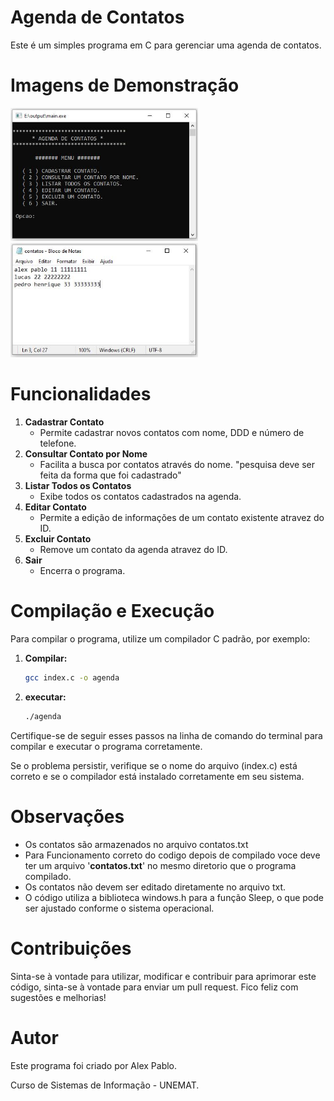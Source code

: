 # Agenda de Contatos
Este é um simples programa em C para gerenciar uma agenda de contatos.

# Imagens de Demonstração

<p float="left">
  <img src="imagens/tela1.JPG" width="300" />
  <img src="imagens/tela2.JPG" width="300" />
</p>

# Funcionalidades

1. **Cadastrar Contato**
   - Permite cadastrar novos contatos com nome, DDD e número de telefone.
2. **Consultar Contato por Nome**
   - Facilita a busca por contatos através do nome. "pesquisa deve ser feita da forma que foi cadastrado"
3. **Listar Todos os Contatos**
   - Exibe todos os contatos cadastrados na agenda.
4. **Editar Contato**
   - Permite a edição de informações de um contato existente atravez do ID.
5. **Excluir Contato**
   - Remove um contato da agenda atravez do ID.
6. **Sair**
   - Encerra o programa.

# Compilação e Execução
Para compilar o programa, utilize um compilador C padrão, por exemplo:
1. **Compilar:**
   ```bash
   gcc index.c -o agenda
2. **executar:**
   ```bash
   ./agenda
Certifique-se de seguir esses passos na linha de comando do terminal para compilar e executar o programa corretamente. 

Se o problema persistir, verifique se o nome do arquivo (index.c) está correto e se o compilador está instalado corretamente em seu sistema.

# Observações
- Os contatos são armazenados no arquivo contatos.txt
- Para Funcionamento correto do codigo depois de compilado voce deve ter um arquivo '**contatos.txt**' no mesmo diretorio que o programa compilado.
- Os contatos não devem ser editado diretamente no arquivo txt.
- O código utiliza a biblioteca windows.h para a função Sleep, o que pode ser ajustado conforme o sistema operacional.

# Contribuições
Sinta-se à vontade para utilizar, modificar e contribuir para aprimorar este código, sinta-se à vontade para enviar um pull request. Fico feliz com sugestões e melhorias!

# Autor
Este programa foi criado por Alex Pablo.

Curso de Sistemas de Informação - UNEMAT.
